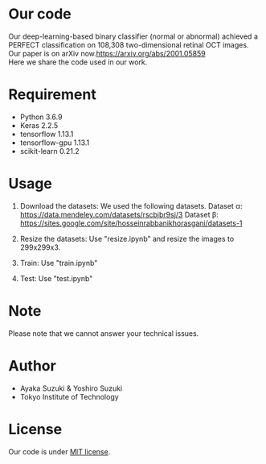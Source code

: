 # Our code
 
Our deep-learning-based binary classifier (normal or abnormal) achieved a PERFECT classification on 108,308 two-dimensional retinal OCT images. 
<br>
Our paper is on arXiv now.https://arxiv.org/abs/2001.05859
<br>
Here we share the code used in our work.

 
# Requirement
 
* Python 3.6.9
* Keras 2.2.5
* tensorflow 1.13.1
* tensorflow-gpu 1.13.1
* scikit-learn 0.21.2
 
# Usage
1. Download the datasets: We used the following datasets.
Dataset α: https://data.mendeley.com/datasets/rscbjbr9sj/3
Dataset β: https://sites.google.com/site/hosseinrabbanikhorasgani/datasets-1

2. Resize the datasets: Use "resize.ipynb" and resize the images to 299x299x3.
3. Train: Use "train.ipynb"
4. Test: Use "test.ipynb"
 
# Note
 
Please note that we cannot answer your technical issues.
 
# Author
 
* Ayaka Suzuki & Yoshiro Suzuki
* Tokyo Institute of Technology
 
# License
Our code is under [MIT license](https://en.wikipedia.org/wiki/MIT_License).
 
